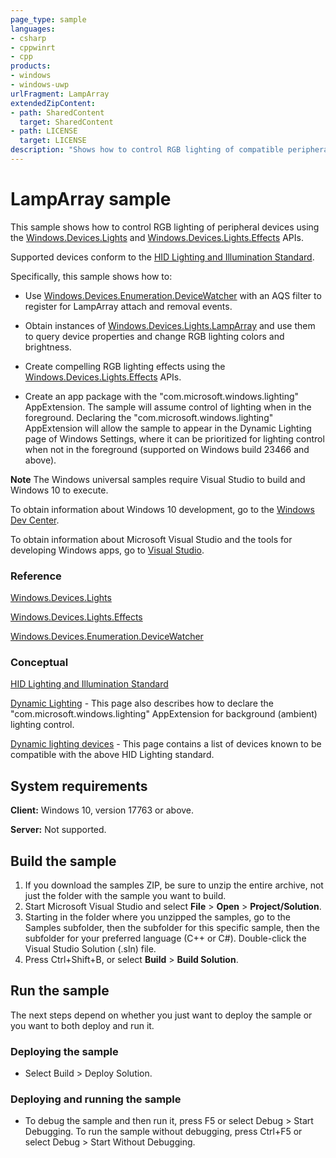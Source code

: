 ```yaml
---
page_type: sample
languages:
- csharp
- cppwinrt
- cpp
products:
- windows
- windows-uwp
urlFragment: LampArray
extendedZipContent:
- path: SharedContent
  target: SharedContent
- path: LICENSE
  target: LICENSE
description: "Shows how to control RGB lighting of compatible peripheral devices."
---
```


<!---
  category: DevicesSensorsAndPower

-->

# LampArray sample

This sample shows how to control RGB lighting of peripheral devices using the [Windows.Devices.Lights](https://learn.microsoft.com/en-us/uwp/api/windows.devices.lights) and [Windows.Devices.Lights.Effects](https://learn.microsoft.com/en-us/uwp/api/windows.devices.lights.effects) APIs.

Supported devices conform to the [HID Lighting and Illumination Standard](https://www.usb.org/sites/default/files/hutrr84_-_lighting_and_illumination_page.pdf).

Specifically, this sample shows how to:

- Use [Windows.Devices.Enumeration.DeviceWatcher](https://learn.microsoft.com/en-us/uwp/api/windows.devices.enumeration.devicewatcher) with an AQS filter to register for LampArray attach and removal events.

- Obtain instances of [Windows.Devices.Lights.LampArray](https://learn.microsoft.com/en-us/uwp/api/windows.devices.lights.lamparray) and use them to query device properties and change RGB lighting colors and brightness.

- Create compelling RGB lighting effects using the [Windows.Devices.Lights.Effects](https://learn.microsoft.com/en-us/uwp/api/windows.devices.lights.effects) APIs.

- Create an app package with the "com.microsoft.windows.lighting" AppExtension. The sample will assume control of lighting when in the foreground. Declaring the "com.microsoft.windows.lighting" AppExtension will allow the sample to appear in the Dynamic Lighting page of Windows Settings, where it can be prioritized for lighting control when not in the foreground (supported on Windows build 23466 and above).

**Note** The Windows universal samples require Visual Studio to build and Windows 10 to execute.

To obtain information about Windows 10 development, go to the [Windows Dev Center](http://go.microsoft.com/fwlink/?LinkID=532421).

To obtain information about Microsoft Visual Studio and the tools for developing Windows apps, go to [Visual Studio](http://go.microsoft.com/fwlink/?LinkID=532422).

### Reference

[Windows.Devices.Lights](https://learn.microsoft.com/en-us/uwp/api/windows.devices.lights)

[Windows.Devices.Lights.Effects](https://learn.microsoft.com/en-us/uwp/api/windows.devices.lights.effects)

[Windows.Devices.Enumeration.DeviceWatcher](https://learn.microsoft.com/en-us/uwp/api/windows.devices.enumeration.devicewatcher)

### Conceptual

[HID Lighting and Illumination Standard](https://www.usb.org/sites/default/files/hutrr84_-_lighting_and_illumination_page.pdf)

[Dynamic Lighting](https://learn.microsoft.com/en-us/windows/uwp/devices-sensors/lighting-dynamic-lamparray) - This page also describes how to declare the "com.microsoft.windows.lighting" AppExtension for background (ambient) lighting control.

[Dynamic lighting devices](https://learn.microsoft.com/en-us/windows-hardware/design/component-guidelines/dynamic-lighting-devices) - This page contains a list of devices known to be compatible with the above HID Lighting standard.

## System requirements

**Client:** Windows 10, version 17763 or above.

**Server:** Not supported.

## Build the sample

1. If you download the samples ZIP, be sure to unzip the entire archive, not just the folder with the sample you want to build. 
2. Start Microsoft Visual Studio and select **File** \> **Open** \> **Project/Solution**.
3. Starting in the folder where you unzipped the samples, go to the Samples subfolder, then the subfolder for this specific sample, then the subfolder for your preferred language (C++ or C#). Double-click the Visual Studio Solution (.sln) file.
4. Press Ctrl+Shift+B, or select **Build** \> **Build Solution**.

## Run the sample

The next steps depend on whether you just want to deploy the sample or you want to both deploy and run it.

### Deploying the sample

- Select Build > Deploy Solution. 

### Deploying and running the sample

- To debug the sample and then run it, press F5 or select Debug > Start Debugging. To run the sample without debugging, press Ctrl+F5 or select Debug > Start Without Debugging.
